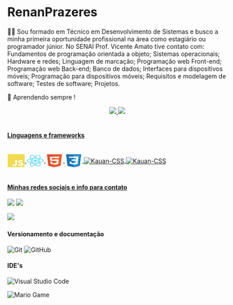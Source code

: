 # RenanPrazeres 

👨‍💻 Sou formado em Técnico em Desenvolvimento de Sistemas e busco a minha primeira oportunidade profissional na área como estagiário ou programador júnior. No SENAI Prof. Vicente Amato tive contato com: Fundamentos de programação orientada a objeto; Sistemas operacionais; Hardware e redes; Linguagem de marcação; Programação web Front-end; Programação web Back-end; Banco de dados; Interfaces para dispositivos móveis; Programação para dispositivos móveis; Requisitos e modelagem de software; Testes de software; Projetos.

🚀 Aprendendo sempre !
<br>

<div align="center">
  <a href="https://github.com/RenanPrazeres">
  <img height="180em" src="https://github-readme-stats.vercel.app/api?username=RenanPrazeres&show_icons=true&theme=dark&include_all_commits=true&count_private=true"/>
  <img height="180em" src="https://github-readme-stats.vercel.app/api/top-langs/?username=RenanPrazeres&show_icons=true&theme=dark"/>
</div>

<br>

#### Linguagens e frameworks
<div style="display: inline_block"><br>
  <img align="center" alt="Kauan-Js" height="30" width="40" src="https://raw.githubusercontent.com/devicons/devicon/master/icons/javascript/javascript-plain.svg">
  <!-- <img align="center" alt="v-Ts" height="30" width="40" src="https://raw.githubusercontent.com/devicons/devicon/master/icons/typescript/typescript-plain.svg"> -->
  <img align="center" alt="Kauan-React" height="30" width="40" src="https://raw.githubusercontent.com/devicons/devicon/master/icons/react/react-original.svg">
  <img align="center" alt="v-HTML" height="30" width="40" src="https://raw.githubusercontent.com/devicons/devicon/master/icons/html5/html5-original.svg">
  <img align="center" alt="Kauan-CSS" height="30" width="40" src="https://raw.githubusercontent.com/devicons/devicon/master/icons/css3/css3-original.svg">
  <img align="center" alt="Kauan-CSS" height="30" width="40" src="https://cdn.jsdelivr.net/gh/devicons/devicon/icons/nodejs/nodejs-original.svg">
  <img align="center" alt="Kauan-CSS" height="30" width="40" src="https://cdn.jsdelivr.net/gh/devicons/devicon/icons/mysql/mysql-original.svg">
 
</div><br>
 
 #### Minhas redes sociais e info para contato
 <div style="display: inline_block"> 
  <a href="https://wa.me/5511952150183?text=Ol%C3%A1%2C+tudo+bem+%3F" target="_blank"><img src="https://img.shields.io/badge/WhatsApp-25D366?style=for-the-badge&logo=whatsapp&logoColor=white" target="_blank"></a>
 	<a href="https://www.instagram.com/r.prazeres/" target="_blank"><img src="https://img.shields.io/badge/Instagram-E4405F?style=for-the-badge&logo=instagram&logoColor=white" target="_blank"></a>
 
 <!-- <a href = "https://mail.google.com/mail/u/example@gmail.com"><img src="https://img.shields.io/badge/-Gmail-%23333?style=for-the-badge&logo=gmail&logoColor=white" target="_blank"></a> -->
  
  <a href="https://www.linkedin.com/in/renan-prazeres-b0636b9a/" target="_blank"><img src="https://img.shields.io/badge/-LinkedIn-%230077B5?style=for-the-badge&logo=linkedin&logoColor=white" target="_blank"></a> 
<br>

 #### Versionamento e documentação
  ![Git](https://img.shields.io/badge/Git-F05032?style=for-the-badge&logo=git&logoColor=white)
  ![GitHub](https://img.shields.io/badge/GitHub-100000?style=for-the-badge&logo=github&logoColor=white)
  <!-- ![GitLab](https://img.shields.io/badge/GitLab-330F63?style=for-the-badge&logo=gitlab&logoColor=white) -->

#### IDE's <br>
  ![Visual Studio Code](https://img.shields.io/badge/Visual_Studio_Code-0078D4?style=for-the-badge&logo=visual%20studio%20code&logoColor=white)
  <!-- ![Eclipse](https://img.shields.io/badge/Eclipse-2C2255?style=for-the-badge&logo=eclipse&logoColor=white) -->
 
 <img src="https://github.com/TheDudeThatCode/TheDudeThatCode/blob/master/Assets/Mario_Gameplay.gif" alt="Mario Game" width="980">
